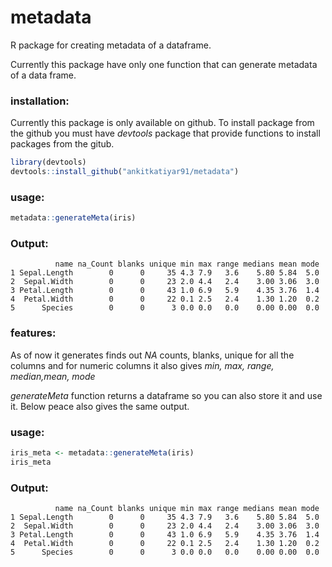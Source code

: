 # metadata
R package for creating metadata of a dataframe.

Currently this package have only one function that can generate metadata of a data frame.

### installation:

Currently this package is only available on github. To install package from the github you must have *devtools* package that provide functions to install packages from the gitub.

```r
library(devtools)
devtools::install_github("ankitkatiyar91/metadata")
```

### usage:
```r
metadata::generateMeta(iris)
```

### Output:
```
          name na_Count blanks unique min max range medians mean mode
1 Sepal.Length        0      0     35 4.3 7.9   3.6    5.80 5.84  5.0
2  Sepal.Width        0      0     23 2.0 4.4   2.4    3.00 3.06  3.0
3 Petal.Length        0      0     43 1.0 6.9   5.9    4.35 3.76  1.4
4  Petal.Width        0      0     22 0.1 2.5   2.4    1.30 1.20  0.2
5      Species        0      0      3 0.0 0.0   0.0    0.00 0.00  0.0
```

### features:

As of now it generates finds out *NA* counts, blanks, unique for all the columns and for numeric columns it also gives 
*min, max, range, median,mean, mode*

*generateMeta* function returns a dataframe so you can also store it and use it. Below peace also gives the same output.

### usage:
```r
iris_meta <- metadata::generateMeta(iris)
iris_meta
```

### Output:
```
          name na_Count blanks unique min max range medians mean mode
1 Sepal.Length        0      0     35 4.3 7.9   3.6    5.80 5.84  5.0
2  Sepal.Width        0      0     23 2.0 4.4   2.4    3.00 3.06  3.0
3 Petal.Length        0      0     43 1.0 6.9   5.9    4.35 3.76  1.4
4  Petal.Width        0      0     22 0.1 2.5   2.4    1.30 1.20  0.2
5      Species        0      0      3 0.0 0.0   0.0    0.00 0.00  0.0
```
